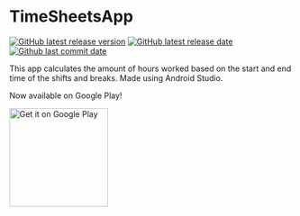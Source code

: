 # TimeSheetsApp

[![GitHub latest release version](https://img.shields.io/github/release/lyjacky11/TimeSheetsApp.svg?label=Latest&maxAge=600)](https://github.com/lyjacky11/TimeSheetsApp/releases/latest)
[![GitHub latest release date](https://img.shields.io/github/release-date/lyjacky11/TimeSheetsApp.svg?label=Released&maxAge=600)](https://github.com/lyjacky11/TimeSheetsApp/releases/latest)
[![Github last commit date](https://img.shields.io/github/last-commit/lyjacky11/TimeSheetsApp.svg?label=Updated&maxAge=600)](https://github.com/lyjacky11/TimeSheetsApp/commits)  

This app calculates the amount of hours worked based on the start and end time of the shifts and breaks. Made using Android Studio.

Now available on Google Play!

<a href='https://go.lyjacky11.me/timesheet' target="_blank"><img alt='Get it on Google Play' src='https://play.google.com/intl/en_us/badges/images/generic/en_badge_web_generic.png' width="175px"/></a>
